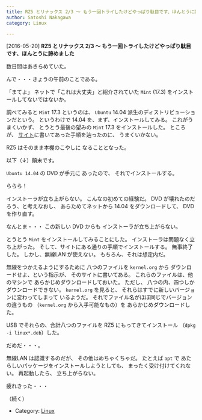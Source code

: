 ```yaml
---
title: RZ5 とリナックス 2/3 〜 もう一回トライしたけどやっぱり駄目です、ほんとうに諦めました
author: Satoshi Nakagawa
category: Linux

---
```


[2016-05-20] **RZ5 とリナックス 2/3 〜 もう一回トライしたけどやっぱり駄目です、ほんとうに諦めました** 

 数日間はあきらめていた。

 んで・・・きょうの午前のことである。

 「まてよ」
 ネットで「これは大丈夫」と紹介されていた
`Mint` (17.3) をインストールしてないではないか。

 調べてみると `Mint` 17.3 というのは、
`Ubuntu` 14.04 派生のディストリビューションだという。
というわけで 14.04 を、まず、インストールしてみる。
これがうまくいかず、
とうとう最後の望みの `Mint` 17.3 をインストールした。
ところが、
[サイト](http://akiba-neo.com/letsnote/rz5/397/)に書いてあった手順を辿ったのに、
うまくいかない。

 RZ5 はそのまま本棚のこやしに
なることとなった。

 以下（↓）顛末です。

<!--more-->

 `Ubuntu 14.04` の DVD が手元に
あったので、
それでインストールする。

 ららら！

 インストーラが立ち上がらない。
こんなの初めての経験だ。
DVD が壊れたのだろう、と考えなおし、
あらためてネットから 14.04 をダウンロードして、
DVD を作り直す。

 なんとま・・・
この新しい DVD からも
インストーラが立ち上がらない。

 とうとう 
`Mint` をインストールしてみることにした。
インストーラは問題なく立ち上がった。
そして、サイトにある通りの手順でインストールする。
無事終了した。
しかし、無線LAN が使えない。
もちろん、それは想定内だ。

 無線をつかえるようにするために
八つのファイルを `kernel.org` から
ダウンロードせよ、という指示が、
そのサイトに書いてある。
これらのファイルは、他のマシンで
あらかじめダウンロードしておいた。
ただし、
八つの内、四つしかダウンロードできない。
`kernel.org` を見ると、
それらはすでに新しいバージョンに変わってしまって
いるようだ。
それでファイル名がほぼ同じでバージョンの違うもの
（`kernel.org` から入手可能なもの）を
あらかじめダウンロードした。

 USB でそれらの、合計八つのファイルを
RZ5 にもってきてインストール
（`dpkg -i linux*.deb`）した。

 だめだ・・・。

 無線LAN は認識するのだが、
その他はめちゃくちゃだ。
たとえば `apt` で
あたらしいパッケージをインストールしようとしても、
まったく受け付けてくれない。
再起動したら、
立ち上がらない。

 疲れきった・・・

 （続く）

- Category: [Linux](https://merapano.github.io/categories.html#Linux)

